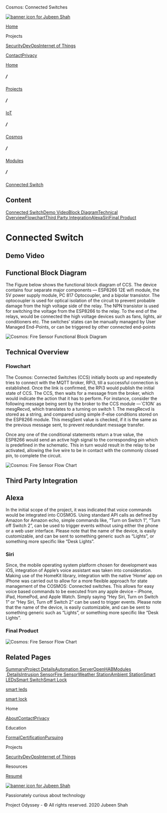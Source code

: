  Cosmos: Connected Switches              

[![banner icon for Jubeen Shah](https://project-odyssey.s3.us-east-2.amazonaws.com/d130db536435d20d7579fafb511ca245.svg)](../../../../index.markdown)

[Home](../../../../index.markdown)

Projects

[Security](../../../../projects/security.markdown)[DevOps](../../../../projects/devops.markdown)[Internet of Things](../../../../projects/iot.markdown)

[Contact](mailto:jnshah2@ncsu.edu)[Privacy](../../../../privacy.markdown)

[Home](../../../../index.markdown)

##### /

[Projects](../../../../projects.markdown)

##### /

[IoT](../../../../projects/iot.markdown)

##### /

[Cosmos](../../../../projects/iot/cosmos.markdown)

##### /

[Modules](../../../../projects/iot/cosmos/modules.markdown)

##### /

[Connected Switch](../../../../projects/iot/cosmos/modules/connected-switches.html)

Content
-------

[Connected Switch](#Connected-Switch)[Demo Video](#demo)[Block Diagram](#block-diagram)[Technical Overview](#overview)[Flowchart](#flowchart)[Third Party Integration](#third-party)[Alexa](#amazon-alexia)[Siri](#apple-siri)[Final Product](#final-product)

Connected Switch
================

Demo Video
----------

Functional Block Diagram
------------------------

The Figure below shows the functional block diagram of CCS. The device contains four separate major components — ESP8266 12E wifi module, the 5V power supply module, PC 817 Optocoupler, and a bipolar transistor. The optocoupler is used for optical isolation of the circuit to prevent probable damage from the high voltage side of the relay. The NPN transistor is used for switching the voltage from the ESP8266 to the relay. To the end of the relays, would be connected the high voltage devices such as fans, lights, air conditioners etc. The switches’ states can be manually managed by User Managed End-Points, or can be triggered by other connected end-points

![Cosmos: Fire Sensor Functional Block Diagram](https://project-odyssey.s3.us-east-2.amazonaws.com/793d97ef903ad7fc321b1329527b0a14.png)

Technical Overview
------------------

### Flowchart

The Cosmos: Connected Switches (CCS) initially boots up and repeatedly tries to connect with the MQTT broker, RPi3, till a successful connection is established. Once the link is confirmed, the RPi3 would publish the initial state of CCS. The CCS, then waits for a message from the broker, which would indicate the action that it has to perform. For instance, consider the following message being sent by the broker to the CCS module —\`C1ON\` as mesgRecvd, which translates to a turning on switch 1. The mesgRecvd is stored as a string, and compared using simple if-else conditions stored on the ESP8266 module. This mesgSent value is checked, if it is the same as the previous message sent, to prevent redundant message transfer.  
  
Once any one of the conditional statements return a true value, the ESP8266 would send an active high signal to the corresponding pin which is predefined in the schematic. This in turn would result in the relay to be activated, allowing the live wire to be in contact with the commonly closed pin, to complete the circuit.

![Cosmos: Fire Sensor Flow Chart](https://project-odyssey.s3.us-east-2.amazonaws.com/b6c3968998caf834b12ec89f785157bd.png)

Third Party Integration
-----------------------

Alexa
-----

In the initial scope of the project, it was indicated that voice commands would be integrated into COSMOS. Using standard API calls as defined by Amazon for Amazon echo, simple commands like, “Turn on Switch 1”, “Turn off Switch 2”, can be used to trigger events without using either the phone or a web user interface. Please note that the name of the device, is easily customizable, and can be sent to something generic such as “Lights”, or something more specific like “Desk Lights”.

### Siri

Since, the mobile operating system platform chosen for development was iOS, integration of Apple’s voice assistant was taken into consideration. Making use of the HomeKit library, integration with the native ‘Home’ app on iPhone was carried out to allow for a more flexible approach for state management of the COSMOS: Connected switches. This allows for easy voice based commands to be executed from any apple device – iPhone, iPad, HomePod, and Apple Watch. Simply saying “Hey Siri, Turn on Switch 1” or “Hey Siri, Turn off Switch 2” can be used to trigger events. Please note that the name of the device, is easily customizable, and can be sent to something generic such as “Lights”, or something more specific like “Desk Lights”.

### Final Product

![Cosmos: Fire Sensor Flow Chart](https://project-odyssey.s3.us-east-2.amazonaws.com/6e2f522020f46a07cb072ce2dfcccc2c.jpg)

Related Pages
-------------

[Summary](../../../../projects/iot/cosmos.markdown)[Project Details](../../../../projects/iot/cosmos/project-details.markdown)[Automation Server](../../../../projects/iot/cosmos/automation-server.markdown)[OpenHAB](../../../../projects/iot/cosmos/openhab.markdown)[Modules  Details](../../../../projects/iot/cosmos/modules.markdown)[Intrusion Sensor](../../../../projects/iot/cosmos/modules/intrusion-sensor.html)[Fire Sensor](../../../../projects/iot/cosmos/modules/fire-sensor.html)[Weather Station](../../../../projects/iot/cosmos/modules/weather-station.html)[Ambient Station](../../../../projects/iot/cosmos/modules/ambient-station.html)[Smart LEDs](../../../../projects/iot/cosmos/modules/smart-leds.html)[Smart Switch](../../../../projects/iot/cosmos/modules/connected-switches.html)[Smart Lock](../../../../projects/iot/cosmos/modules/smart-lock.html)

[smart leds](../../../../projects/iot/cosmos/modules/smart-leds.html)

[smart lock](../../../../projects/iot/cosmos/modules/smart-lock.html)

Home

[About](../../../../index.markdown)[Contact](mailto:jnshah2@ncsu.edu)[Privacy](../../../../privacy.markdown)

Education

[Formal](../../../../education/formal.markdown)[Certification](../../../../education/certifications.markdown)[Pursuing](../../../../education/pursuing.markdown)

Projects

[Security](../../../../projects/security.markdown)[DevOps](../../../../projects/devops.markdown)[Internet of Things](../../../../projects/iot.markdown)

Resources

[Resumé](https://project-odyssey.s3.us-east-2.amazonaws.com/Odyssey-Resources/Resume/JubeenShah-Resume.pdf)

[![banner icon for Jubeen Shah](https://project-odyssey.s3.us-east-2.amazonaws.com/d130db536435d20d7579fafb511ca245.svg)](../../../../index.markdown)

Passionately curious about technology

Project Odyssey - © All rights reserved. 2020 Jubeen Shah